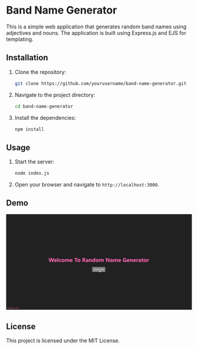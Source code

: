 # Band Name Generator

This is a simple web application that generates random band names using adjectives and nouns. The application is built using Express.js and EJS for templating.

## Installation

1. Clone the repository:
   ```sh
   git clone https://github.com/yourusername/band-name-generator.git
   ```
2. Navigate to the project directory:
   ```sh
   cd band-name-generator
   ```
3. Install the dependencies:
   ```sh
   npm install
   ```

## Usage

1. Start the server:
   ```sh
   node index.js
   ```
2. Open your browser and navigate to `http://localhost:3000`.

## Demo

![App Demo](./demo.gif)

## License

This project is licensed under the MIT License.
